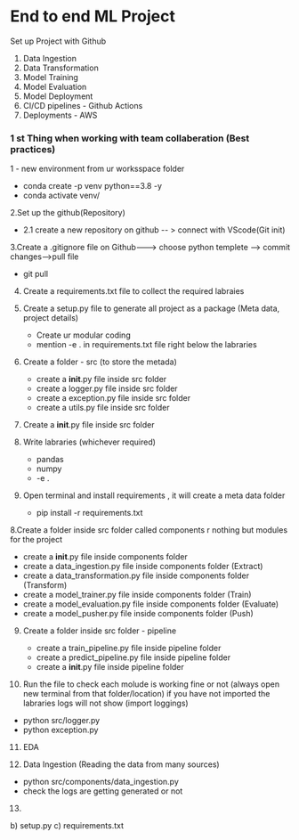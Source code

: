 # End to end ML Project

Set up Project with Github

1. Data Ingestion
2. Data Transformation
3. Model Training
4. Model Evaluation
5. Model Deployment
6. CI/CD pipelines - Github Actions
7. Deployments - AWS


### 1 st Thing when working with team collaberation (Best practices)

1 - new environment from ur worksspace folder
   - conda create -p venv python==3.8 -y
   - conda activate venv/

2.Set up the github(Repository)

   - 2.1 create a new repository on github -- > connect with VScode(Git init)

3.Create a .gitignore file on Github---> choose python templete --> commit changes-->pull file
   - git pull

4. Create a requirements.txt file to collect the required labraies

5. Create a setup.py file to generate all project as a package (Meta data, project details)
   - Create ur modular coding
   - mention -e . in requirements.txt file right below the labraries

6. Create a folder - src (to store the metada)
   - create a __init__.py file inside src folder
   - create a logger.py file inside src folder
   - create a exception.py file inside src folder
   - create a utils.py file inside src folder

7. Create a __init__.py file inside src folder

6. Write labraries (whichever required)
   - pandas
   - numpy
   - -e .

7. Open terminal and install requirements , it will create a meta data folder
   -  pip install -r requirements.txt

8.Create a folder inside src folder called components r nothing but modules for the project
   - create a __init__.py file inside components folder
   - create a data_ingestion.py file inside components folder (Extract)
   - create a data_transformation.py file inside components folder (Transform)
   - create a model_trainer.py file inside components folder (Train)
   - create a model_evaluation.py file inside components folder (Evaluate)
   - create a model_pusher.py file inside components folder (Push)

9. Create a folder inside src folder - pipeline
   - create a train_pipeline.py file inside pipeline folder
   - create a predict_pipeline.py file inside pipeline folder
   - create a __init__.py file inside pipeline folder


10. Run the file to check each molude is working fine or not (always open new terminal from that folder/location) if you have not imported the labraries logs will not show (import loggings)
   - python src/logger.py
   - python exception.py

11. EDA


12. Data Ingestion (Reading the data from many sources)
   -  python src/components/data_ingestion.py
   - check the logs are getting generated or not 

13.









   b) setup.py
   c) requirements.txt







